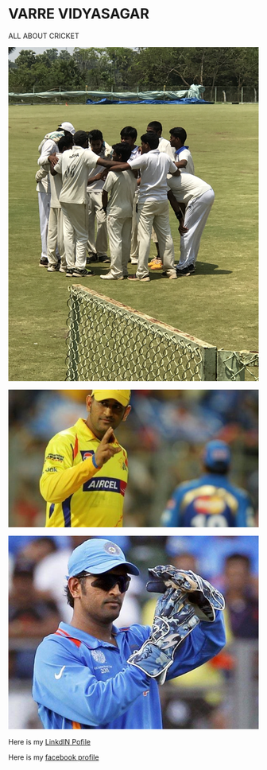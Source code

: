 # VARRE VIDYASAGAR
ALL ABOUT CRICKET

![Cricket photo](cricket.jpg)


![mahi](captainmsd.jpg)


![msdian](mahi.jpg)







Here is my [LinkdIN Pofile](https://www.linkedin.com/in/varre-vidya-sagar-170b3511b/)

Here is my [facebook profile](https://www.facebook.com/vidyasagarchinnu143/)